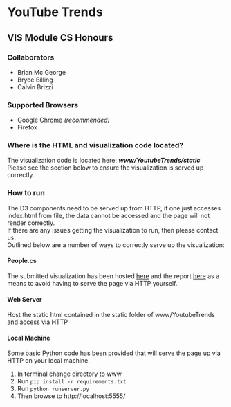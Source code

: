 # YouTube Trends
## VIS Module CS Honours

### Collaborators
  - Brian Mc George
  - Bryce Billing
  - Calvin Brizzi

### Supported Browsers
  - Google Chrome *(recommended)*
  - Firefox

### Where is the HTML and visualization code located?
The visualization code is located here: ***www/YoutubeTrends/static*** <br>
Please see the section below to ensure the visualization is served up correctly.
  
### How to run
The D3 components need to be served up from HTTP, if one just accesses index.html from file, the data cannot be accessed and the page will not render correctly. <br>
If there are any issues getting the visualization to run, then please contact us. <br>
Outlined below are a number of ways to correctly serve up the visualization:

#### People.cs
The submitted visualization has been hosted [here](https://people.cs.uct.ac.za/~mcgbri004/vis-project/index.html) and the report [here](https://people.cs.uct.ac.za/~mcgbri004/vis-project/report.html) as a means to avoid having to serve the page via HTTP yourself.

#### Web Server
Host the static html contained in the static folder of www/YoutubeTrends and access via HTTP

#### Local Machine
Some basic Python code has been provided that will serve the page up via HTTP on your local machine.
  1. In terminal change directory to www
  2. Run ```pip install -r requirements.txt```
  3. Run ```python runserver.py```
  4. Then browse to http://localhost:5555/
